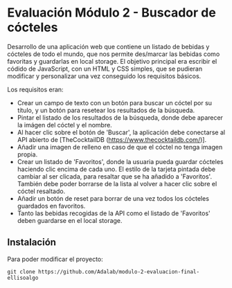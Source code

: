 # Evaluación Módulo 2 - Buscador de cócteles

Desarrollo de una aplicación web que contiene un listado de bebidas y cócteles de todo el mundo, que nos permite des/marcar las bebidas como favoritas y guardarlas en local storage.
El objetivo principal era escribir el códido de JavaScript, con un HTML y CSS simples, que se pudieran modificar y personalizar una vez conseguido los requisitos básicos.

Los requisitos eran:
- Crear un campo de texto con un botón para buscar un cóctel por su título, y un botón para resetear los resultados de la búsqueda.
- Pintar el listado de los resultados de la búsqueda, donde debe aparecer la imágen del cóctel y el nombre.
- Al hacer clic sobre el botón de 'Buscar', la aplicación debe conectarse al API abierto de [TheCocktailDB (https://www.thecocktaildb.com/)].
- Añadir una imagen de relleno en caso de que el cóctel no tenga imagen propia.
- Crear un listado de 'Favoritos', donde la usuaria pueda guardar cócteles haciendo clic encima de cada uno. El estilo de la tarjeta pintada debe cambiar al ser clicada, para resaltar que se ha añadido a 'Favoritos'. También debe poder borrarse de la lista al volver a hacer clic sobre el cóctel resaltado.
- Añadir un botón de reset para borrar de una vez todos los cócteles guardados en favoritos.
- Tanto las bebidas recogidas de la API como el listado de 'Favoritos' deben guardarse en el local storage.


## Instalación

Para poder modificar el proyecto:

`
git clone https://github.com/Adalab/modulo-2-evaluacion-final-ellisoalgo
`
